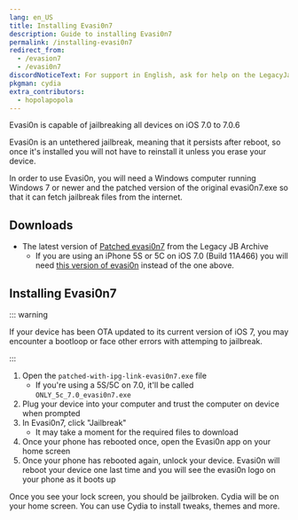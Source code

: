 ```yaml
---
lang: en_US
title: Installing Evasi0n7
description: Guide to installing Evasi0n7
permalink: /installing-evasi0n7
redirect_from:
  - /evasion7
  - /evasi0n7
discordNoticeText: For support in English, ask for help on the LegacyJailbreak [Discord Server](http://discord.legacyjailbreak.com/).
pkgman: cydia
extra_contributors:
  - hopolapopola
---
```


Evasi0n is capable of jailbreaking all devices on iOS 7.0 to 7.0.6

Evasi0n is an untethered jailbreak, meaning that it persists after reboot, so once it's installed you will not have to reinstall it unless you erase your device.

In order to use Evasi0n, you will need a Windows computer running Windows 7 or newer and the patched version of the original evasi0n7.exe so that it can fetch jailbreak files from the internet.

<!-- Technically you can run it on Mojave or older but I don't have access to that so I can't write about it -->

## Downloads

- The latest version of [Patched evasi0n7](https://mega.nz/folder/k4FAXCIB#Fk7pxs6ikYzL3YBvAGX5ig/file/1wc0HZgQ) from the Legacy JB Archive
   - If you are using an iPhone 5S or 5C on iOS 7.0 (Build 11A466) you will need [this version of evasi0n](https://mega.nz/folder/k4FAXCIB#Fk7pxs6ikYzL3YBvAGX5ig/file/Z1MC2ZaS) instead of the one above.

## Installing Evasi0n7

::: warning

If your device has been OTA updated to its current version of iOS 7, you may encounter a bootloop or face other errors with attemping to jailbreak.

:::

1. Open the `patched-with-ipg-link-evasi0n7.exe` file
   - If you're using a 5S/5C on 7.0, it'll be called `ONLY_5c_7.0_evasi0n7.exe`
1. Plug your device into your computer and trust the computer on device when prompted
1. In Evasi0n7, click "Jailbreak"
   - It may take a moment for the required files to download
1. Once your phone has rebooted once, open the Evasi0n app on your home screen
1. Once your phone has rebooted again, unlock your device. Evasi0n will reboot your device one last time and you will see the evasi0n logo on your phone as it boots up

Once you see your lock screen, you should be jailbroken. Cydia will be on your home screen. You can use Cydia to install <router-link to="/faq/#what-are-tweaks">tweaks</router-link>, themes and more.
